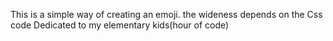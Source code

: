 This is a simple way of creating an emoji.
the wideness depends on the Css code
Dedicated to my elementary kids(hour of code)

